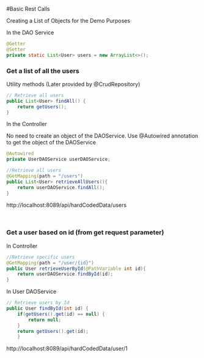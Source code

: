#Basic Rest Calls

Creating a List of Objects for the Demo Purposes

In the DAO Service
```java
@Getter
@Setter
private static List<User> users = new ArrayList<>();
```

### Get a list of all the users

Utility methods (Later provided by @CrudRepository)
```java
// Retrieve all users
public List<User> findAll() {
    return getUsers();
}
````

In the Controller

No need to create an object of the DAOService. Use @Autowired annotation to get the object of the DAOService
```java
@Autowired
private UserDAOService userDAOService;
```
```java
//Retrieve all users
@GetMapping(path = "/users")
public List<User> retrieveAllUsers(){
    return userDAOService.findAll();
}
```

http://localhost:8089/api/hardCodedData/users

<br>

### Get a user based on id (from get request parameter)

In Controller
```java
//Retrieve specific users
@GetMapping(path = "/user/{id}")
public User retrieveUserById(@PathVariable int id){
    return userDAOService.findById(id);
}
```

In User DAOService
```java
// Retrieve users by Id
public User findById(int id) {
    if(getUsers().get(id) == null) {
        return null;
    }
    return getUsers().get(id);
	}
```

http://localhost:8089/api/hardCodedData/user/1

